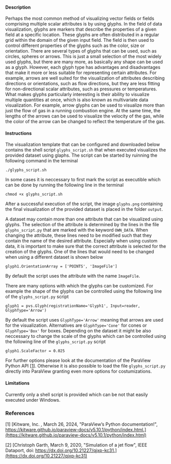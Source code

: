 #### Description ####
Perhaps the most common method of visualizing vector fields or fields comprising multiple scalar attributes is by using glyphs.
In the field of data visualization, glyphs are markers that describe the properties of a given field at a specific location.
These glyphs are often distributed in a regular grid within the domain of the given input field.
The field is then used to control different properties of the glyphs such as the color, size or orientation.
There are several types of glyphs that can be used, such as circles, spheres or arrows.
This is just a small selection of the most widely used glyphs, but there are many more, as basically any shape can be used as a glyph.
However, each glyph type has advantages and disadvantages that make it more or less suitable for representing certain attributes.
For example, arrows are well suited for the visualization of attributes describing directions or orientations, such as flow directions, but they are less fitting for non-directional scalar attributes, such as pressures or temperatures.
What makes glyphs particularly interesting is their ability to visualize multiple quantities at once, which is also known as multivariate data visualization.
For example, arrow glyphs can be used to visualize more than just the flow of gas in a running combustion engine.
At the same time, the lengths of the arrows can be used to visualize the velocity of the gas, while the color of the arrow can be changed to reflect the temperature of the gas.

#### Instructions ####
The visualization template that can be configured and downloaded below contains the shell script `glyphs_script.sh` that when executed visualizes the provided dataset using glaphs.
The script can be started by ruinning the following command in the terminal
```
./glyphs_script.sh
```
In some cases it is neccessary to first mark the script as executible which can be done by running the following line in the terminal
```
chmod +x glyphs_script.sh
```
After a successful execution of the script, the image `glyphs.png` containing the final visualization of the provided dataset is placed in the folder `output`.

A dataset may contain more than one attribute that can be visualized using glyphs.
The selection of the attribute is determined by the lines in the file `glyphs_script.py` that are marked with the keyword `OWN_DATA`.
When changing the attribute, these lines need to be modified such that they contain the name of the desired attribute.
Especially when using custom data, it is important to make sure that the correct attribute is selected for the creation of the glyphs.
One of the lines that would need to be changed when using a different dataset is shown below
```
glyph1.OrientationArray = ['POINTS', 'ImageFile']
```
By default the script uses the attribute with the name `ImageFile`.

There are many options with which the glyphs can be customized. 
For example the shape of the glyphs can be controlled using the following line of the `glyphs_script.py` script
```
glyph1 = pvs.Glyph(registrationName='Glyph1', Input=reader, GlyphType='Arrow')
```
By default the script uses `GlyphType='Arrow'` meaning that arrows are used for the visualization.
Alternatives are `GlyphType='Cone'` for cones or `GlyphType='Box'` for boxes.
Depending on the dataset it might be also neccessary to change the scale of the glyphs which can be controlled using the following line of the `glyphs_script.py` script
```
glyph1.ScaleFactor = 0.025
```
For further options please look at the documentation of the ParaView Python API <span class="visualization-reference">[[1](#citation_paraview_python_api)]</span>. Otherwise it is also possible to load the file `glyphs_script.py` directly into ParaView granting even more options for costumizations.

#### Limitations ####
Currently only a shell script is provided which can be not that easily executed under Windows.

### References ###
<span id="citation_paraview_python_api" class="ms-2 visualization-reference">[1]</span> [Kitware, Inc. , March 26, 2024, "ParaView’s Python documentation!", https://kitware.github.io/paraview-docs/v5.10.1/python/index.html.](https://kitware.github.io/paraview-docs/v5.10.1/python/index.html)

<span id="citation_preview_dataset" class="ms-2 visualization-reference">[2]</span> [Christoph Garth, March 9, 2020, "Simulation of a jet flow", IEEE Dataport, doi: https://dx.doi.org/10.21227/qjxp-kc31.](https://dx.doi.org/10.21227/qjxp-kc31)
